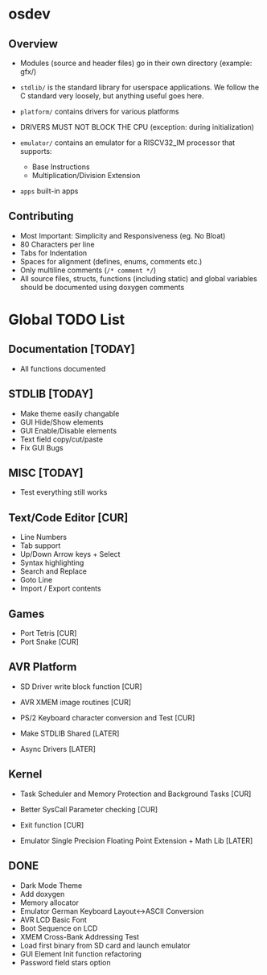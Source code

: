 # osdev

## Overview

- Modules (source and header files) go in their own directory (example: gfx/)

- `stdlib/` is the standard library for userspace applications.
  We follow the C standard very loosely, but anything useful goes here.

- `platform/` contains drivers for various platforms

- DRIVERS MUST NOT BLOCK THE CPU (exception: during initialization)

- `emulator/` contains an emulator for a RISCV32_IM processor that supports:
	- Base Instructions
	- Multiplication/Division Extension

- `apps` built-in apps

## Contributing
- Most Important: Simplicity and Responsiveness (eg. No Bloat)
- 80 Characters per line
- Tabs for Indentation
- Spaces for alignment (defines, enums, comments etc.)
- Only multiline comments (`/* comment */`)
- All source files, structs, functions (including static) and global variables
	should be documented using doxygen comments

# Global TODO List

## Documentation [TODAY]
- All functions documented

## STDLIB [TODAY]
- Make theme easily changable
- GUI Hide/Show elements
- GUI Enable/Disable elements
- Text field copy/cut/paste
- Fix GUI Bugs

## MISC [TODAY]
- Test everything still works

## Text/Code Editor [CUR]
- Line Numbers
- Tab support
- Up/Down Arrow keys + Select
- Syntax highlighting
- Search and Replace
- Goto Line
- Import / Export contents

## Games
- Port Tetris [CUR]
- Port Snake [CUR]

## AVR Platform
- SD Driver write block function [CUR]
- AVR XMEM image routines [CUR]
- PS/2 Keyboard character conversion and Test [CUR]

- Make STDLIB Shared [LATER]
- Async Drivers [LATER]

## Kernel
- Task Scheduler and Memory Protection and Background Tasks [CUR]
- Better SysCall Parameter checking [CUR]
- Exit function [CUR]

- Emulator Single Precision Floating Point Extension + Math Lib [LATER]

## DONE
- Dark Mode Theme
- Add doxygen
- Memory allocator
- Emulator German Keyboard Layout<->ASCII Conversion
- AVR LCD Basic Font
- Boot Sequence on LCD
- XMEM Cross-Bank Addressing Test
- Load first binary from SD card and launch emulator
- GUI Element Init function refactoring
- Password field stars option
